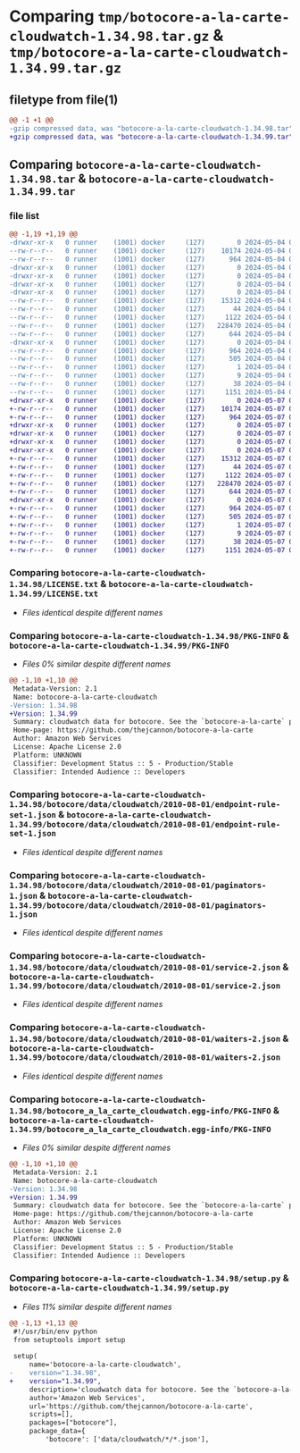 # Comparing `tmp/botocore-a-la-carte-cloudwatch-1.34.98.tar.gz` & `tmp/botocore-a-la-carte-cloudwatch-1.34.99.tar.gz`

## filetype from file(1)

```diff
@@ -1 +1 @@
-gzip compressed data, was "botocore-a-la-carte-cloudwatch-1.34.98.tar", last modified: Sat May  4 01:01:20 2024, max compression
+gzip compressed data, was "botocore-a-la-carte-cloudwatch-1.34.99.tar", last modified: Tue May  7 01:02:23 2024, max compression
```

## Comparing `botocore-a-la-carte-cloudwatch-1.34.98.tar` & `botocore-a-la-carte-cloudwatch-1.34.99.tar`

### file list

```diff
@@ -1,19 +1,19 @@
-drwxr-xr-x   0 runner    (1001) docker     (127)        0 2024-05-04 01:01:20.926089 botocore-a-la-carte-cloudwatch-1.34.98/
--rw-r--r--   0 runner    (1001) docker     (127)    10174 2024-05-04 01:01:20.000000 botocore-a-la-carte-cloudwatch-1.34.98/LICENSE.txt
--rw-r--r--   0 runner    (1001) docker     (127)      964 2024-05-04 01:01:20.926089 botocore-a-la-carte-cloudwatch-1.34.98/PKG-INFO
-drwxr-xr-x   0 runner    (1001) docker     (127)        0 2024-05-04 01:01:20.926089 botocore-a-la-carte-cloudwatch-1.34.98/botocore/
-drwxr-xr-x   0 runner    (1001) docker     (127)        0 2024-05-04 01:01:20.926089 botocore-a-la-carte-cloudwatch-1.34.98/botocore/data/
-drwxr-xr-x   0 runner    (1001) docker     (127)        0 2024-05-04 01:01:20.926089 botocore-a-la-carte-cloudwatch-1.34.98/botocore/data/cloudwatch/
-drwxr-xr-x   0 runner    (1001) docker     (127)        0 2024-05-04 01:01:20.926089 botocore-a-la-carte-cloudwatch-1.34.98/botocore/data/cloudwatch/2010-08-01/
--rw-r--r--   0 runner    (1001) docker     (127)    15312 2024-05-04 01:01:11.000000 botocore-a-la-carte-cloudwatch-1.34.98/botocore/data/cloudwatch/2010-08-01/endpoint-rule-set-1.json
--rw-r--r--   0 runner    (1001) docker     (127)       44 2024-05-04 01:01:11.000000 botocore-a-la-carte-cloudwatch-1.34.98/botocore/data/cloudwatch/2010-08-01/examples-1.json
--rw-r--r--   0 runner    (1001) docker     (127)     1122 2024-05-04 01:01:11.000000 botocore-a-la-carte-cloudwatch-1.34.98/botocore/data/cloudwatch/2010-08-01/paginators-1.json
--rw-r--r--   0 runner    (1001) docker     (127)   228470 2024-05-04 01:01:11.000000 botocore-a-la-carte-cloudwatch-1.34.98/botocore/data/cloudwatch/2010-08-01/service-2.json
--rw-r--r--   0 runner    (1001) docker     (127)      644 2024-05-04 01:01:11.000000 botocore-a-la-carte-cloudwatch-1.34.98/botocore/data/cloudwatch/2010-08-01/waiters-2.json
-drwxr-xr-x   0 runner    (1001) docker     (127)        0 2024-05-04 01:01:20.926089 botocore-a-la-carte-cloudwatch-1.34.98/botocore_a_la_carte_cloudwatch.egg-info/
--rw-r--r--   0 runner    (1001) docker     (127)      964 2024-05-04 01:01:20.000000 botocore-a-la-carte-cloudwatch-1.34.98/botocore_a_la_carte_cloudwatch.egg-info/PKG-INFO
--rw-r--r--   0 runner    (1001) docker     (127)      505 2024-05-04 01:01:20.000000 botocore-a-la-carte-cloudwatch-1.34.98/botocore_a_la_carte_cloudwatch.egg-info/SOURCES.txt
--rw-r--r--   0 runner    (1001) docker     (127)        1 2024-05-04 01:01:20.000000 botocore-a-la-carte-cloudwatch-1.34.98/botocore_a_la_carte_cloudwatch.egg-info/dependency_links.txt
--rw-r--r--   0 runner    (1001) docker     (127)        9 2024-05-04 01:01:20.000000 botocore-a-la-carte-cloudwatch-1.34.98/botocore_a_la_carte_cloudwatch.egg-info/top_level.txt
--rw-r--r--   0 runner    (1001) docker     (127)       38 2024-05-04 01:01:20.926089 botocore-a-la-carte-cloudwatch-1.34.98/setup.cfg
--rw-r--r--   0 runner    (1001) docker     (127)     1151 2024-05-04 01:01:20.000000 botocore-a-la-carte-cloudwatch-1.34.98/setup.py
+drwxr-xr-x   0 runner    (1001) docker     (127)        0 2024-05-07 01:02:23.020103 botocore-a-la-carte-cloudwatch-1.34.99/
+-rw-r--r--   0 runner    (1001) docker     (127)    10174 2024-05-07 01:02:22.000000 botocore-a-la-carte-cloudwatch-1.34.99/LICENSE.txt
+-rw-r--r--   0 runner    (1001) docker     (127)      964 2024-05-07 01:02:23.020103 botocore-a-la-carte-cloudwatch-1.34.99/PKG-INFO
+drwxr-xr-x   0 runner    (1001) docker     (127)        0 2024-05-07 01:02:23.016103 botocore-a-la-carte-cloudwatch-1.34.99/botocore/
+drwxr-xr-x   0 runner    (1001) docker     (127)        0 2024-05-07 01:02:23.016103 botocore-a-la-carte-cloudwatch-1.34.99/botocore/data/
+drwxr-xr-x   0 runner    (1001) docker     (127)        0 2024-05-07 01:02:23.016103 botocore-a-la-carte-cloudwatch-1.34.99/botocore/data/cloudwatch/
+drwxr-xr-x   0 runner    (1001) docker     (127)        0 2024-05-07 01:02:23.020103 botocore-a-la-carte-cloudwatch-1.34.99/botocore/data/cloudwatch/2010-08-01/
+-rw-r--r--   0 runner    (1001) docker     (127)    15312 2024-05-07 01:02:10.000000 botocore-a-la-carte-cloudwatch-1.34.99/botocore/data/cloudwatch/2010-08-01/endpoint-rule-set-1.json
+-rw-r--r--   0 runner    (1001) docker     (127)       44 2024-05-07 01:02:10.000000 botocore-a-la-carte-cloudwatch-1.34.99/botocore/data/cloudwatch/2010-08-01/examples-1.json
+-rw-r--r--   0 runner    (1001) docker     (127)     1122 2024-05-07 01:02:10.000000 botocore-a-la-carte-cloudwatch-1.34.99/botocore/data/cloudwatch/2010-08-01/paginators-1.json
+-rw-r--r--   0 runner    (1001) docker     (127)   228470 2024-05-07 01:02:10.000000 botocore-a-la-carte-cloudwatch-1.34.99/botocore/data/cloudwatch/2010-08-01/service-2.json
+-rw-r--r--   0 runner    (1001) docker     (127)      644 2024-05-07 01:02:10.000000 botocore-a-la-carte-cloudwatch-1.34.99/botocore/data/cloudwatch/2010-08-01/waiters-2.json
+drwxr-xr-x   0 runner    (1001) docker     (127)        0 2024-05-07 01:02:23.020103 botocore-a-la-carte-cloudwatch-1.34.99/botocore_a_la_carte_cloudwatch.egg-info/
+-rw-r--r--   0 runner    (1001) docker     (127)      964 2024-05-07 01:02:22.000000 botocore-a-la-carte-cloudwatch-1.34.99/botocore_a_la_carte_cloudwatch.egg-info/PKG-INFO
+-rw-r--r--   0 runner    (1001) docker     (127)      505 2024-05-07 01:02:22.000000 botocore-a-la-carte-cloudwatch-1.34.99/botocore_a_la_carte_cloudwatch.egg-info/SOURCES.txt
+-rw-r--r--   0 runner    (1001) docker     (127)        1 2024-05-07 01:02:22.000000 botocore-a-la-carte-cloudwatch-1.34.99/botocore_a_la_carte_cloudwatch.egg-info/dependency_links.txt
+-rw-r--r--   0 runner    (1001) docker     (127)        9 2024-05-07 01:02:22.000000 botocore-a-la-carte-cloudwatch-1.34.99/botocore_a_la_carte_cloudwatch.egg-info/top_level.txt
+-rw-r--r--   0 runner    (1001) docker     (127)       38 2024-05-07 01:02:23.020103 botocore-a-la-carte-cloudwatch-1.34.99/setup.cfg
+-rw-r--r--   0 runner    (1001) docker     (127)     1151 2024-05-07 01:02:22.000000 botocore-a-la-carte-cloudwatch-1.34.99/setup.py
```

### Comparing `botocore-a-la-carte-cloudwatch-1.34.98/LICENSE.txt` & `botocore-a-la-carte-cloudwatch-1.34.99/LICENSE.txt`

 * *Files identical despite different names*

### Comparing `botocore-a-la-carte-cloudwatch-1.34.98/PKG-INFO` & `botocore-a-la-carte-cloudwatch-1.34.99/PKG-INFO`

 * *Files 0% similar despite different names*

```diff
@@ -1,10 +1,10 @@
 Metadata-Version: 2.1
 Name: botocore-a-la-carte-cloudwatch
-Version: 1.34.98
+Version: 1.34.99
 Summary: cloudwatch data for botocore. See the `botocore-a-la-carte` package for more info.
 Home-page: https://github.com/thejcannon/botocore-a-la-carte
 Author: Amazon Web Services
 License: Apache License 2.0
 Platform: UNKNOWN
 Classifier: Development Status :: 5 - Production/Stable
 Classifier: Intended Audience :: Developers
```

### Comparing `botocore-a-la-carte-cloudwatch-1.34.98/botocore/data/cloudwatch/2010-08-01/endpoint-rule-set-1.json` & `botocore-a-la-carte-cloudwatch-1.34.99/botocore/data/cloudwatch/2010-08-01/endpoint-rule-set-1.json`

 * *Files identical despite different names*

### Comparing `botocore-a-la-carte-cloudwatch-1.34.98/botocore/data/cloudwatch/2010-08-01/paginators-1.json` & `botocore-a-la-carte-cloudwatch-1.34.99/botocore/data/cloudwatch/2010-08-01/paginators-1.json`

 * *Files identical despite different names*

### Comparing `botocore-a-la-carte-cloudwatch-1.34.98/botocore/data/cloudwatch/2010-08-01/service-2.json` & `botocore-a-la-carte-cloudwatch-1.34.99/botocore/data/cloudwatch/2010-08-01/service-2.json`

 * *Files identical despite different names*

### Comparing `botocore-a-la-carte-cloudwatch-1.34.98/botocore/data/cloudwatch/2010-08-01/waiters-2.json` & `botocore-a-la-carte-cloudwatch-1.34.99/botocore/data/cloudwatch/2010-08-01/waiters-2.json`

 * *Files identical despite different names*

### Comparing `botocore-a-la-carte-cloudwatch-1.34.98/botocore_a_la_carte_cloudwatch.egg-info/PKG-INFO` & `botocore-a-la-carte-cloudwatch-1.34.99/botocore_a_la_carte_cloudwatch.egg-info/PKG-INFO`

 * *Files 0% similar despite different names*

```diff
@@ -1,10 +1,10 @@
 Metadata-Version: 2.1
 Name: botocore-a-la-carte-cloudwatch
-Version: 1.34.98
+Version: 1.34.99
 Summary: cloudwatch data for botocore. See the `botocore-a-la-carte` package for more info.
 Home-page: https://github.com/thejcannon/botocore-a-la-carte
 Author: Amazon Web Services
 License: Apache License 2.0
 Platform: UNKNOWN
 Classifier: Development Status :: 5 - Production/Stable
 Classifier: Intended Audience :: Developers
```

### Comparing `botocore-a-la-carte-cloudwatch-1.34.98/setup.py` & `botocore-a-la-carte-cloudwatch-1.34.99/setup.py`

 * *Files 11% similar despite different names*

```diff
@@ -1,13 +1,13 @@
 #!/usr/bin/env python
 from setuptools import setup
 
 setup(
     name='botocore-a-la-carte-cloudwatch',
-    version="1.34.98",
+    version="1.34.99",
     description='cloudwatch data for botocore. See the `botocore-a-la-carte` package for more info.',
     author='Amazon Web Services',
     url='https://github.com/thejcannon/botocore-a-la-carte',
     scripts=[],
     packages=["botocore"],
     package_data={
         'botocore': ['data/cloudwatch/*/*.json'],
```

